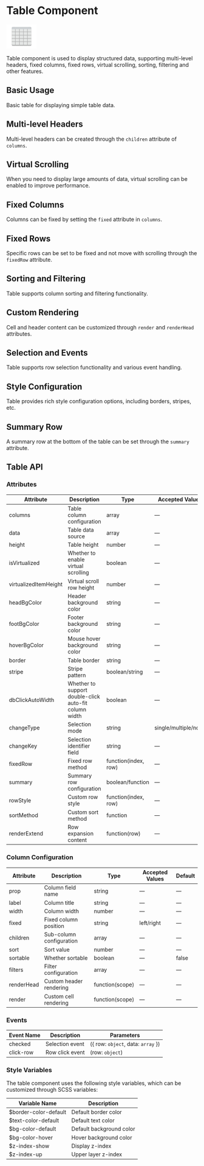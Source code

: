 <script setup lang="ts">
import tableBasic from '../examples/table/basic.vue'
import tableNested from '../examples/table/nested.vue'
import tableVirtual from '../examples/table/virtual.vue'
import tableFixedColumn from '../examples/table/fixed-column.vue'
import tableFixedRow from '../examples/table/fixed-row.vue'
import tableSortFilter from '../examples/table/sort-filter.vue'
import tableCustomRender from '../examples/table/custom-render.vue'
import tableSelection from '../examples/table/selection.vue'
import tableStyle from '../examples/table/style.vue'
import tableSummary from '../examples/table/summary.vue'
</script>
<style>
    /* Specific, because there are specified li attributes in the documentation, need to restore */
    .t-listView-item {
        margin-top: 0px !important;
    }
    .t-listView{
        margin: 0px !important;
        padding-left: 0px !important;
    }
</style>

# Table Component

![Table Component](/components/table.png)

Table component is used to display structured data, supporting multi-level headers, fixed columns, fixed rows, virtual scrolling, sorting, filtering and other features.

## Basic Usage

Basic table for displaying simple table data.

<demo :component="tableBasic" name="table" examples="basic" />

## Multi-level Headers

Multi-level headers can be created through the `children` attribute of `columns`.

<demo :component="tableNested" name="table" examples="nested" />

## Virtual Scrolling

When you need to display large amounts of data, virtual scrolling can be enabled to improve performance.

<demo :component="tableVirtual" name="table" examples="virtual" />

## Fixed Columns

Columns can be fixed by setting the `fixed` attribute in `columns`.

<demo :component="tableFixedColumn" name="table" examples="fixed-column" />

## Fixed Rows

Specific rows can be set to be fixed and not move with scrolling through the `fixedRow` attribute.

<demo :component="tableFixedRow" name="table" examples="fixed-row" />

## Sorting and Filtering

Table supports column sorting and filtering functionality.

<demo :component="tableSortFilter" name="table" examples="sort-filter" />

## Custom Rendering

Cell and header content can be customized through `render` and `renderHead` attributes.

<demo :component="tableCustomRender" name="table" examples="custom-render" />

## Selection and Events

Table supports row selection functionality and various event handling.

<demo :component="tableSelection" name="table" examples="selection" />

## Style Configuration

Table provides rich style configuration options, including borders, stripes, etc.

<demo :component="tableStyle" name="table" examples="style" />

## Summary Row

A summary row at the bottom of the table can be set through the `summary` attribute.

<demo :component="tableSummary" name="table" examples="summary" />

## Table API

### Attributes

| Attribute             | Description                    | Type                 | Accepted Values      | Default   |
| --------------------- | ------------------------------ | -------------------- | -------------------- | --------- |
| columns               | Table column configuration     | array                | —                    | []        |
| data                  | Table data source              | array                | —                    | []        |
| height                | Table height                   | number               | —                    | —         |
| isVirtualized         | Whether to enable virtual scrolling | boolean         | —                    | false     |
| virtualizedItemHeight | Virtual scroll row height      | number               | —                    | 50        |
| headBgColor           | Header background color        | string               | —                    | #f5f7fa   |
| footBgColor           | Footer background color        | string               | —                    | #f5f7fa   |
| hoverBgColor          | Mouse hover background color   | string               | —                    | —         |
| border                | Table border                   | string               | —                    | #dcdcdc68 |
| stripe                | Stripe pattern                 | boolean/string       | —                    | false     |
| dbClickAutoWidth      | Whether to support double-click auto-fit column width | boolean | —         | true      |
| changeType            | Selection mode                 | string               | single/multiple/none | none      |
| changeKey             | Selection identifier field     | string               | —                    | \_checked |
| fixedRow              | Fixed row method               | function(index, row) | —                    | —         |
| summary               | Summary row configuration      | boolean/function     | —                    | —         |
| rowStyle              | Custom row style               | function(index, row) | —                    | —         |
| sortMethod            | Custom sort method             | function             | —                    | —         |
| renderExtend          | Row expansion content          | function(row)        | —                    | —         |

### Column Configuration

| Attribute  | Description              | Type            | Accepted Values | Default |
| ---------- | ------------------------ | --------------- | --------------- | ------- |
| prop       | Column field name        | string          | —               | —       |
| label      | Column title             | string          | —               | —       |
| width      | Column width             | number          | —               | —       |
| fixed      | Fixed column position    | string          | left/right      | —       |
| children   | Sub-column configuration | array           | —               | —       |
| sort       | Sort value               | number          | —               | —       |
| sortable   | Whether sortable         | boolean         | —               | false   |
| filters    | Filter configuration     | array           | —               | —       |
| renderHead | Custom header rendering  | function(scope) | —               | —       |
| render     | Custom cell rendering    | function(scope) | —               | —       |

### Events

| Event Name | Description    | Parameters                         |
| ---------- | -------------- | ---------------------------------- |
| checked    | Selection event| ({ row: `object`, data: `array` }) |
| click-row  | Row click event| (row: `object`)                    |

### Style Variables

The table component uses the following style variables, which can be customized through SCSS variables:

| Variable Name         | Description           |
| --------------------- | --------------------- |
| $border-color-default | Default border color  |
| $text-color-default   | Default text color    |
| $bg-color-default     | Default background color |
| $bg-color-hover       | Hover background color |
| $z-index-show         | Display z-index       |
| $z-index-up           | Upper layer z-index   |
